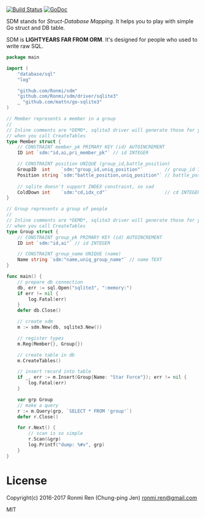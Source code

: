 [![Build Status](https://travis-ci.org/Ronmi/sdm.svg?branch=master)](https://travis-ci.org/Ronmi/sdm)
[![GoDoc](https://godoc.org/github.com/Ronmi/sdm?status.svg)](https://godoc.org/github.com/Ronmi/sdm)

SDM stands for *Struct-Database Mapping*. It helps you to play with simple Go struct and DB table.

SDM is **LIGHTYEARS FAR FROM ORM**. It's designed for people who used to write raw SQL.

```go
package main

import (
	"database/sql"
	"log"

	"github.com/Ronmi/sdm"
	"github.com/Ronmi/sdm/driver/sqlite3"
	_ "github.com/mattn/go-sqlite3"
)

// Member represents a member in a group
//
// Inline comments are *DEMO*, sqlite3 driver will generate those for you
// when you call CreateTables
type Member struct {
	// CONSTRAINT member_pk PRIMARY KEY (id) AUTOINCREMENT
	ID int `sdm:"id,ai,pri_member_pk"` // id INTEGER

	// CONSTRAINT position UNIQUE (group_id,battle_position)
	GroupID  int    `sdm:"group_id,uniq_position"`        // group_id INTEGER
	Position string `sdm:"battle_position,uniq_position"` // battle_position TEXT
	
	// sqlite doesn't support INDEX constraint, so sad
	ColdDown int    `sdm:"cd,idx_cd"`                     // cd INTEGER
}

// Group represents a group of people
//
// Inline comments are *DEMO*, sqlite3 driver will generate those for you
// when you call CreateTables
type Group struct {
	// CONSTRAINT group_pk PRIMARY KEY (id) AUTOINCREMENT
	ID int `sdm:"id,ai"` // id INTEGER

	// CONSTRAINT group_name UNIQUE (name)
	Name string `sdm:"name,uniq_group_name"` // name TEXT
}

func main() {
	// prepare db connection
	db, err := sql.Open("sqlite3", ":memory:")
	if err != nil {
		log.Fatal(err)
	}
	defer db.Close()

	// create sdm
	m := sdm.New(db, sqlite3.New())

	// register types
	m.Reg(Member{}, Group{})

	// create table in db
	m.CreateTables()

	// insert record into table
	if _, err := m.Insert(Group{Name: "Star Force"}); err != nil {
		log.Fatal(err)
	}

	var grp Group
	// make a query
	r := m.Query(grp, `SELECT * FROM 'group'`)
	defer r.Close()

	for r.Next() {
		// scan is so simple
		r.Scan(&grp)
		log.Printf("dump: %#v", grp)
	}
}
```

# License

Copyright(c) 2016-2017 Ronmi Ren (Chung-ping Jen) <ronmi.ren@gmail.com>

MIT
